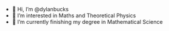 - 👋 Hi, I’m @dylanbucks
- 👀 I’m interested in Maths and Theoretical Physics
- 🌱 I’m currently finishing my degree in Mathematical Science


<!---
dylanbucks/dylanbucks is a ✨ special ✨ repository because its `README.md` (this file) appears on your GitHub profile.
You can click the Preview link to take a look at your changes.
--->

